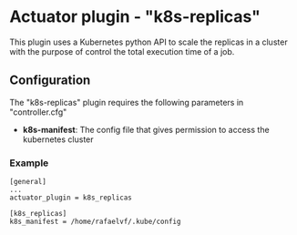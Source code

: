 # Actuator plugin - "k8s-replicas"
This plugin uses a Kubernetes python API to scale the replicas in a cluster with the purpose of control the total execution time of a job.

## Configuration
The "k8s-replicas" plugin requires the following parameters in "controller.cfg"

* **k8s-manifest**: The config file that gives permission to access the kubernetes cluster

### Example 

```
[general]
...
actuator_plugin = k8s_replicas

[k8s_replicas]
k8s_manifest = /home/rafaelvf/.kube/config
```
